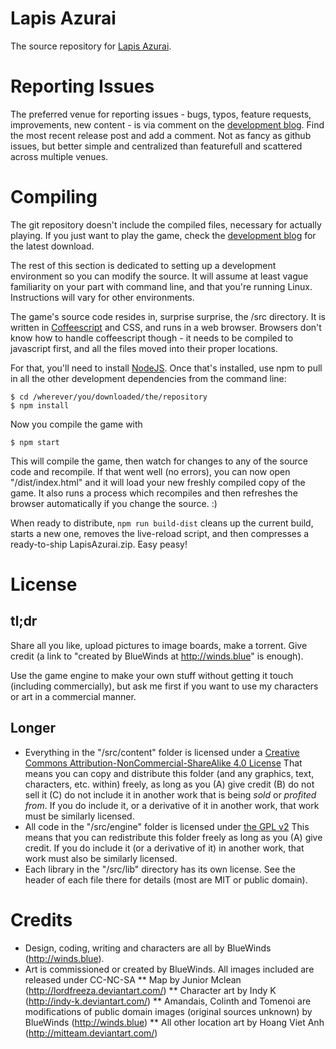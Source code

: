 Lapis Azurai
===========

The source repository for [Lapis Azurai](http://winds.blue/about).

# Reporting Issues
The preferred venue for reporting issues - bugs, typos, feature requests, improvements, new content - is via comment on the [development blog](http://winds.blue/). Find the most recent release post and add a comment. Not as fancy as github issues, but better simple and centralized than featurefull and scattered across multiple venues.

# Compiling
The git repository doesn't include the compiled files, necessary for actually playing. If you just want to play the game, check the [development blog](http://winds.blue/) for the latest download.

The rest of this section is dedicated to setting up a development environment so you can modify the source. It will assume at least vague familiarity on your part with command line, and that you're running Linux. Instructions will vary for other environments.

The game's source code resides in, surprise surprise, the /src directory. It is written in [Coffeescript](http://coffeescript.org/) and CSS, and runs in a web browser. Browsers don't know how to handle coffeescript though - it needs to be compiled to javascript first, and all the files moved into their proper locations.

For that, you'll need to install [NodeJS](http://nodejs.org/). Once that's installed, use npm to pull in all the other development dependencies from the command line:

```
$ cd /wherever/you/downloaded/the/repository
$ npm install
```

Now you compile the game with

```
$ npm start
```

This will compile the game, then watch for changes to any of the source code and recompile. If that went well (no errors), you can now open "/dist/index.html" and it will load your new freshly compiled copy of the game. It also runs a process which recompiles and then refreshes the browser automatically if you change the source. :)

When ready to distribute, `npm run build-dist` cleans up the current build, starts a new one, removes the live-reload script, and then compresses a ready-to-ship LapisAzurai.zip. Easy peasy!

# License

## tl;dr
Share all you like, upload pictures to image boards, make a torrent. Give credit (a link to "created by BlueWinds at http://winds.blue" is enough).

Use the game engine to make your own stuff without getting it touch (including commercially), but ask me first if you want to use my characters or art in a commercial manner.

## Longer
* Everything in the "/src/content" folder is licensed under a [Creative Commons Attribution-NonCommercial-ShareAlike 4.0 License](http://creativecommons.org/licenses/by-nc-sa/4.0/)
  That means you can copy and distribute this folder (and any graphics, text, characters, etc. within) freely, as long as you (A) give credit (B) do not sell it (C) do not include it in another work that is being *sold* or *profited from*.
  If you do include it, or a derivative of it in another work, that work must be similarly licensed.
* All code in the "/src/engine" folder is licensed under [the GPL v2](http://www.gnu.org/licenses/gpl.txt)
  This means that you can redistribute this folder freely as long as you (A) give credit.
  If you do include it (or a derivative of it) in another work, that work must also be similarly licensed.
* Each library in the "/src/lib" directory has its own license. See the header of each file there for details (most are MIT or public domain).

# Credits

* Design, coding, writing and characters are all by BlueWinds (http://winds.blue).
* Art is commissioned or created by BlueWinds. All images included are released under CC-NC-SA
** Map by Junior Mclean (http://lordfreeza.deviantart.com/)
** Character art by Indy K (http://indy-k.deviantart.com/)
** Amandais, Colinth and Tomenoi are modifications of public domain images (original sources unknown) by BlueWinds (http://winds.blue)
** All other location art by Hoang Viet Anh (http://mitteam.deviantart.com/)
